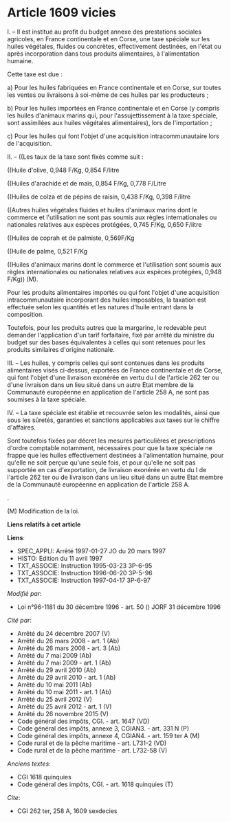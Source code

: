 # Article 1609 vicies

I. – Il est institué au profit du budget annexe des prestations sociales agricoles, en France continentale et en Corse, une
taxe spéciale sur les huiles végétales, fluides ou concrètes, effectivement destinées, en l'état ou après incorporation dans
tous produits alimentaires, à l'alimentation humaine.

Cette taxe est due :

a) Pour les huiles fabriquées en France continentale et en Corse, sur toutes les ventes ou livraisons à soi-même de ces
huiles par les producteurs ;

b) Pour les huiles importées en France continentale et en Corse (y compris les huiles d'animaux marins qui, pour
l'assujettissement à la taxe spéciale, sont assimilées aux huiles végétales alimentaires), lors de l'importation ;

c) Pour les huiles qui font l'objet d'une acquisition intracommunautaire lors de l'acquisition.

II. – ((Les taux de la taxe sont fixés comme suit :

((Huile d'olive, 0,948 F/Kg, 0,854 F/litre

((Huiles d'arachide et de maïs, 0,854 F/Kg, 0,778 F/Litre

((Huiles de colza et de pépins de raisin, 0,438 F/Kg, 0,398 F/litre

((Autres huiles végétales fluides et huiles d'animaux marins dont le commerce et l'utilisation ne sont pas soumis aux règles
internationales ou nationales relatives aux espèces protégées, 0,745 F/Kg, 0,650 F/litre

((Huiles de coprah et de palmiste, 0,569F/Kg

((Huile de palme, 0,521 F/Kg

((Huiles d'animaux marins dont le commerce et l'utilisation sont soumis aux règles internationales ou nationales relatives
aux espèces protégées, 0,948 F/Kg)) (M).

Pour les produits alimentaires importés ou qui font l'objet d'une acquisition intracommunautaire incorporant des huiles
imposables, la taxation est effectuée selon les quantités et les natures d'huile entrant dans la composition.

Toutefois, pour les produits autres que la margarine, le redevable peut demander l'application d'un tarif forfaitaire, fixé
par arrêté du ministre du budget sur des bases équivalentes à celles qui sont retenues pour les produits similaires d'origine
nationale.

III. – Les huiles, y compris celles qui sont contenues dans les produits alimentaires visés ci-dessus, exportées de France
continentale et de Corse, qui font l'objet d'une livraison exonérée en vertu du I de l'article 262 ter ou d'une livraison
dans un lieu situé dans un autre Etat membre de la Communauté européenne en application de l'article 258 A, ne sont pas
soumises à la taxe spéciale.

IV. – La taxe spéciale est établie et recouvrée selon les modalités, ainsi que sous les sûretés, garanties et sanctions
applicables aux taxes sur le chiffre d'affaires.

Sont toutefois fixées par décret les mesures particulières et prescriptions d'ordre comptable notamment, nécessaires pour que
la taxe spéciale ne frappe que les huiles effectivement destinées à l'alimentation humaine, pour qu'elle ne soit perçue
qu'une seule fois, et pour qu'elle ne soit pas supportée en cas d'exportation, de livraison exonérée en vertu du I de
l'article 262 ter ou de livraison dans un lieu situé dans un autre Etat membre de la Communauté européenne en application de
l'article 258 A.

.

(M) Modification de la loi.

**Liens relatifs à cet article**

**Liens**:

  - SPEC_APPLI: Arrêté 1997-01-27 JO du 20 mars 1997
  - HISTO: Edition du 11 avril 1997
  - TXT_ASSOCIE: Instruction 1995-03-23 3P-6-95
  - TXT_ASSOCIE: Instruction 1996-06-20 3P-5-96
  - TXT_ASSOCIE: Instruction 1997-04-17 3P-6-97

_Modifié par_:

  - Loi n°96-1181 du 30 décembre 1996 - art. 50 () JORF 31 décembre 1996

_Cité par_:

  - Arrêté du 24 décembre 2007 (V)
  - Arrêté du 26 mars 2008 - art. 1 (Ab)
  - Arrêté du 26 mars 2008 - art. 3 (Ab)
  - Arrêté du 7 mai 2009 (Ab)
  - Arrêté du 7 mai 2009 - art. 1 (Ab)
  - Arrêté du 29 avril 2010 (Ab)
  - Arrêté du 29 avril 2010 - art. 1 (Ab)
  - Arrêté du 10 mai 2011 (Ab)
  - Arrêté du 10 mai 2011 - art. 1 (Ab)
  - Arrêté du 25 avril 2012 (V)
  - Arrêté du 25 avril 2012 - art. 1 (V)
  - Arrêté du 26 novembre 2015 (V)
  - Code général des impôts, CGI. - art. 1647 (VD)
  - Code général des impôts, annexe 3, CGIAN3. - art. 331 N (P)
  - Code général des impôts, annexe 4, CGIAN4. - art. 159 ter A (M)
  - Code rural et de la pêche maritime - art. L731-2 (VD)
  - Code rural et de la pêche maritime - art. L732-58 (V)

_Anciens textes_:

  - CGI 1618 quinquies
  - Code général des impôts, CGI. - art. 1618 quinquies (T)

_Cite_:

  - CGI 262 ter, 258 A, 1609 sexdecies
